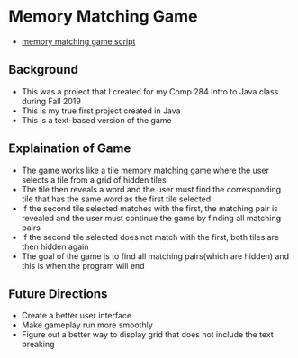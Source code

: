 # Memory Matching Game
- [memory matching game script](./Memory_Game.java)

## Background
- This was a project that I created for my Comp 284 Intro to Java class during Fall 2019
- This is my true first project created in Java 
- This is a text-based version of the game

## Explaination of Game
- The game works like a tile memory matching game where the user selects a tile from a grid of hidden tiles
- The tile then reveals a word and the user must find the corresponding tile that has the same word as the first tile selected
- If the second tile selected matches with the first, the matching pair is revealed and the user must continue the game by 
finding all matching pairs
- If the second tile selected does not match with the first, both tiles are then hidden again
- The goal of the game is to find all matching pairs(which are hidden) and this is when the program will end

## Future Directions
- Create a better user interface
- Make gameplay run more smoothly
- Figure out a better way to display grid that does not include the text breaking
